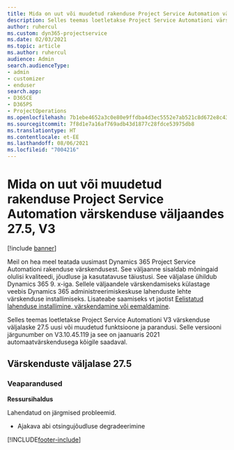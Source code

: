 ```yaml
---
title: Mida on uut või muudetud rakenduse Project Service Automation värskenduse väljaandes 27.5, Hotfix, V3
description: Selles teemas loetletakse Project Service Automationi värskenduse väljalaske 27.5 V3 funktsioonid ja parandused.
author: ruhercul
ms.custom: dyn365-projectservice
ms.date: 02/03/2021
ms.topic: article
ms.author: ruhercul
audience: Admin
search.audienceType:
- admin
- customizer
- enduser
search.app:
- D365CE
- D365PS
- ProjectOperations
ms.openlocfilehash: 7b1ebe4652a3c0e80e9ffdba4d3ec5552e7ab521c8d672e8c43dbbcf461a92d6
ms.sourcegitcommit: 7f8d1e7a16af769adb43d1877c28fdce53975db8
ms.translationtype: HT
ms.contentlocale: et-EE
ms.lasthandoff: 08/06/2021
ms.locfileid: "7004216"
---
```

# <a name="whats-new-or-changed-in-project-service-automation-update-release-275-v3"></a>Mida on uut või muudetud rakenduse Project Service Automation värskenduse väljaandes 27.5, V3

[!include [banner](../includes/psa-now-project-operations.md)]

Meil on hea meel teatada uusimast Dynamics 365 Project Service Automationi rakenduse värskendusest. See väljaanne sisaldab mõningaid olulisi kvaliteedi, jõudluse ja kasutatavuse täiustusi. See väljalase ühildub Dynamics 365 9. x-iga. Sellele väljaandele värskendamiseks külastage veebis Dynamics 365 administreerimiskeskuse lahenduste lehte värskenduse installimiseks. Lisateabe saamiseks vt jaotist [Eelistatud lahenduse installimine, värskendamine või eemaldamine](/power-platform/admin/install-remove-preferred-solution).

Selles teemas loetletakse Project Service Automationi V3 värskenduse väljalaske 27.5 uusi või muudetud funktsioone ja parandusi. Selle versiooni järgunumber on V3.10.45.119 ja see on jaanuaris 2021 automaatvärskendusega kõigile saadaval.

## <a name="update-release-275"></a>Värskenduste väljalase 27.5

### <a name="bug-fixes"></a>Veaparandused


**Ressursihaldus**

Lahendatud on järgmised probleemid.

- Ajakava abi otsingujõudluse degradeerimine


[!INCLUDE[footer-include](../includes/footer-banner.md)]